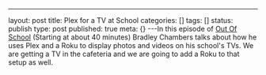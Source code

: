 ---
layout: post
title: Plex for a TV at School
categories: []
tags: []
status: publish
type: post
published: true
meta: {}
---In this episode of 
[Out Of School](http://overca.st/zV5S_oB0) (Starting at about 40 minutes) Bradley Chambers talks about how he uses Plex and a Roku to display photos and videos on his school's TVs. We are getting a TV in the cafeteria and we are going to add a Roku to that setup as well.
